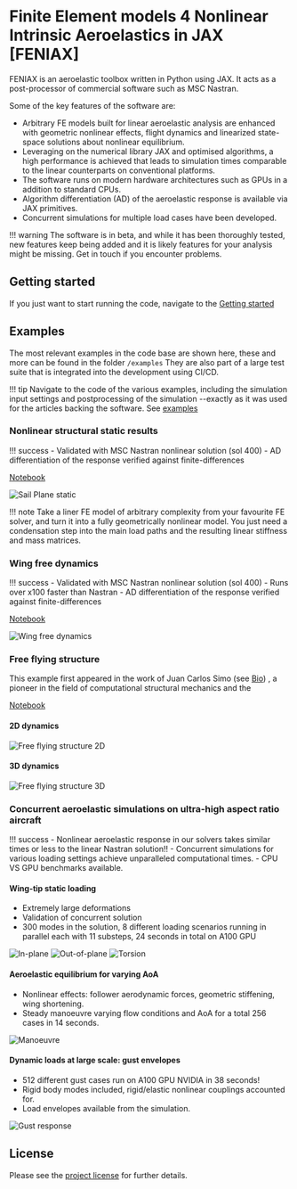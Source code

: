 # Finite Element models 4 Nonlinear Intrinsic Aeroelastics in JAX [FENIAX]

FENIAX is an aeroelastic toolbox  written in Python using JAX. It acts as a post-processor of commercial software such as MSC Nastran. 

Some of the key features of the software are:
- Arbitrary FE models built for linear aeroelastic analysis are enhanced with geometric nonlinear effects, flight dynamics and linearized state-space solutions about nonlinear equilibrium.
- Leveraging on the numerical library JAX and optimised algorithms, a high performance is achieved that leads to simulation times comparable to the linear counterparts on conventional platforms.
- The software runs on modern hardware architectures such as GPUs in a addition to standard CPUs.
- Algorithm differentiation (AD) of the aeroelastic response is available via JAX primitives. 
- Concurrent simulations for multiple load cases have been developed.

!!! warning 
	The software is in beta, and while it has been thoroughly tested, new features keep being added and it is likely features for your analysis might be missing. Get in touch if you encounter problems.



## Getting started
If you just want to start running the code, navigate to the [Getting started](./getting_started.md)
## Examples
The most relevant examples in the code base are shown here, these and more can be found in the folder `/examples`
They are also part of a large test suite that is integrated into the development using CI/CD.

!!! tip
    Navigate to the code of the various examples, including the simulation input settings and postprocessing of the simulation --exactly as it was used for the articles backing the software. See [examples](./examples.md)


### Nonlinear structural static results
!!! success
    - Validated with MSC Nastran nonlinear solution (sol 400)
	- AD differentiation of the response verified against finite-differences
	

[Notebook](./examples/SailPlane/sailplane_nb.md)

![Sail Plane static](./img/SailPlane3D_front.png)

!!! note
    Take a liner FE model of arbitrary complexity from your favourite FE solver, and turn it into a fully geometrically nonlinear model. You just need a condensation step into the main load paths and the resulting linear stiffness and mass matrices.  
### Wing free dynamics
!!! success
    - Validated with MSC Nastran nonlinear solution (sol 400)
    - Runs over x100 faster than Nastran 
    - AD differentiation of the response verified against finite-differences

[Notebook](./examples/wingSP/wingSP_nb.md)


![Wing free dynamics](./media/wingSP_optimized.gif)

	
### Free flying structure
This example first appeared in the work of Juan Carlos Simo (see [Bio](https://mechanics.stanford.edu/simo))
, a pioneer in the field of computational structural mechanics and the 

[Notebook](./examples/wingSP/wingSP_nb.md)

#### 2D dynamics
![Free flying structure 2D](./media/SimoFFB2D_optimized.gif)
#### 3D dynamics
![Free flying structure 3D](./media/SimoFFB3D_optimized.gif)

### Concurrent aeroelastic simulations on ultra-high aspect ratio aircraft
!!! success
	- Nonlinear aeroelastic response in our solvers takes similar times or less to the linear Nastran solution!! 
	- Concurrent simulations for various loading settings achieve unparalleled computational times.
	- CPU VS GPU benchmarks available.

#### Wing-tip static loading

- Extremely large deformations
- Validation of concurrent solution
- 300 modes in the solution, 8 different loading scenarios running in parallel each with 11 substeps, 24 seconds in total on A100 GPU

![In-plane](./media/BugDiscrete3_L0.gif)
![Out-of-plane](./media/BugDiscrete3_L2.gif)
![Torsion](./media/BugDiscrete3_L4.gif)

#### Aeroelastic equilibrium for varying AoA

- Nonlinear effects: follower aerodynamic forces, geometric stiffening, wing shortening.
- Steady manoeuvre varying flow conditions and AoA for a total 256 cases in 14 seconds.

![Manoeuvre](./img/BUGmonoeuvre3D.jpg)


#### Dynamic loads at large scale: gust envelopes

- 512 different gust cases run on A100 GPU NVIDIA in 38 seconds!
- Rigid body modes included, rigid/elastic nonlinear couplings accounted for.
- Load envelopes available from the simulation.

![Gust response](./media/BugGust1.gif)

	
## License
Please see the [project license](./LICENSE.md) for further details.
